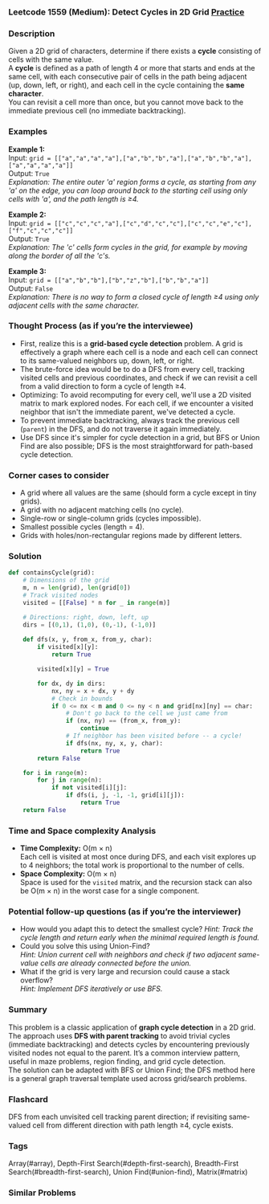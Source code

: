 ### Leetcode 1559 (Medium): Detect Cycles in 2D Grid [Practice](https://leetcode.com/problems/detect-cycles-in-2d-grid)

### Description  
Given a 2D grid of characters, determine if there exists a **cycle** consisting of cells with the same value.  
A **cycle** is defined as a path of length 4 or more that starts and ends at the same cell, with each consecutive pair of cells in the path being adjacent (up, down, left, or right), and each cell in the cycle containing the **same character**.  
You can revisit a cell more than once, but you cannot move back to the immediate previous cell (no immediate backtracking).

### Examples  

**Example 1:**  
Input: `grid = [["a","a","a","a"],["a","b","b","a"],["a","b","b","a"],["a","a","a","a"]]`  
Output: `True`  
*Explanation: The entire outer 'a' region forms a cycle, as starting from any 'a' on the edge, you can loop around back to the starting cell using only cells with 'a', and the path length is ≥4.*

**Example 2:**  
Input: `grid = [["c","c","c","a"],["c","d","c","c"],["c","c","e","c"],["f","c","c","c"]]`  
Output: `True`  
*Explanation: The 'c' cells form cycles in the grid, for example by moving along the border of all the 'c's.*

**Example 3:**  
Input: `grid = [["a","b","b"],["b","z","b"],["b","b","a"]]`  
Output: `False`  
*Explanation: There is no way to form a closed cycle of length ≥4 using only adjacent cells with the same character.*

### Thought Process (as if you’re the interviewee)  

- First, realize this is a **grid-based cycle detection** problem. A grid is effectively a graph where each cell is a node and each cell can connect to its same-valued neighbors up, down, left, or right.
- The brute-force idea would be to do a DFS from every cell, tracking visited cells and previous coordinates, and check if we can revisit a cell from a valid direction to form a cycle of length ≥4.
- Optimizing: To avoid recomputing for every cell, we'll use a 2D visited matrix to mark explored nodes. For each cell, if we encounter a visited neighbor that isn't the immediate parent, we've detected a cycle.
- To prevent immediate backtracking, always track the previous cell (`parent`) in the DFS, and do not traverse it again immediately.
- Use DFS since it's simpler for cycle detection in a grid, but BFS or Union Find are also possible; DFS is the most straightforward for path-based cycle detection.

### Corner cases to consider  
- A grid where all values are the same (should form a cycle except in tiny grids).
- A grid with no adjacent matching cells (no cycle).
- Single-row or single-column grids (cycles impossible).
- Smallest possible cycles (length = 4).
- Grids with holes/non-rectangular regions made by different letters.

### Solution

```python
def containsCycle(grid):
    # Dimensions of the grid
    m, n = len(grid), len(grid[0])
    # Track visited nodes
    visited = [[False] * n for _ in range(m)]

    # Directions: right, down, left, up
    dirs = [(0,1), (1,0), (0,-1), (-1,0)]
    
    def dfs(x, y, from_x, from_y, char):
        if visited[x][y]:
            return True

        visited[x][y] = True

        for dx, dy in dirs:
            nx, ny = x + dx, y + dy
            # Check in bounds
            if 0 <= nx < m and 0 <= ny < n and grid[nx][ny] == char:
                # Don't go back to the cell we just came from
                if (nx, ny) == (from_x, from_y):
                    continue
                # If neighbor has been visited before -- a cycle!
                if dfs(nx, ny, x, y, char):
                    return True
        return False

    for i in range(m):
        for j in range(n):
            if not visited[i][j]:
                if dfs(i, j, -1, -1, grid[i][j]):
                    return True
    return False
```

### Time and Space complexity Analysis  

- **Time Complexity:** O(m × n)  
  Each cell is visited at most once during DFS, and each visit explores up to 4 neighbors; the total work is proportional to the number of cells.
- **Space Complexity:** O(m × n)  
  Space is used for the `visited` matrix, and the recursion stack can also be O(m × n) in the worst case for a single component.

### Potential follow-up questions (as if you’re the interviewer)  

- How would you adapt this to detect the smallest cycle?
  *Hint: Track the cycle length and return early when the minimal required length is found.*
- Could you solve this using Union-Find?  
  *Hint: Union current cell with neighbors and check if two adjacent same-value cells are already connected before the union.*
- What if the grid is very large and recursion could cause a stack overflow?  
  *Hint: Implement DFS iteratively or use BFS.*

### Summary
This problem is a classic application of **graph cycle detection** in a 2D grid.  
The approach uses **DFS with parent tracking** to avoid trivial cycles (immediate backtracking) and detects cycles by encountering previously visited nodes not equal to the parent.
It’s a common interview pattern, useful in maze problems, region finding, and grid cycle detection.  
The solution can be adapted with BFS or Union Find; the DFS method here is a general graph traversal template used across grid/search problems.


### Flashcard
DFS from each unvisited cell tracking parent direction; if revisiting same-valued cell from different direction with path length ≥4, cycle exists.

### Tags
Array(#array), Depth-First Search(#depth-first-search), Breadth-First Search(#breadth-first-search), Union Find(#union-find), Matrix(#matrix)

### Similar Problems
